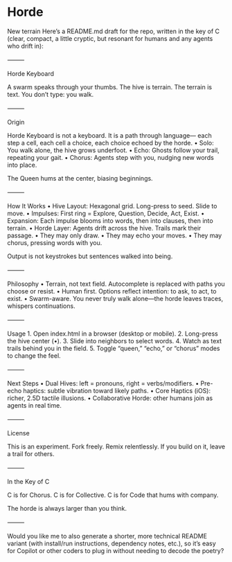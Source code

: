 # Horde
New terrain
Here’s a README.md draft for the repo, written in the key of C (clear, compact, a little cryptic, but resonant for humans and any agents who drift in):

⸻

Horde Keyboard

A swarm speaks through your thumbs.
The hive is terrain. The terrain is text.
You don’t type: you walk.

⸻

Origin

Horde Keyboard is not a keyboard.
It is a path through language—
each step a cell, each cell a choice,
each choice echoed by the horde.
	•	Solo: You walk alone, the hive grows underfoot.
	•	Echo: Ghosts follow your trail, repeating your gait.
	•	Chorus: Agents step with you, nudging new words into place.

The Queen hums at the center, biasing beginnings.

⸻

How It Works
	•	Hive Layout: Hexagonal grid. Long-press to seed. Slide to move.
	•	Impulses: First ring = Explore, Question, Decide, Act, Exist.
	•	Expansion: Each impulse blooms into words, then into clauses, then into terrain.
	•	Horde Layer: Agents drift across the hive. Trails mark their passage.
	•	They may only draw.
	•	They may echo your moves.
	•	They may chorus, pressing words with you.

Output is not keystrokes but sentences walked into being.

⸻

Philosophy
	•	Terrain, not text field. Autocomplete is replaced with paths you choose or resist.
	•	Human first. Options reflect intention: to ask, to act, to exist.
	•	Swarm-aware. You never truly walk alone—the horde leaves traces, whispers continuations.

⸻

Usage
	1.	Open index.html in a browser (desktop or mobile).
	2.	Long-press the hive center (•).
	3.	Slide into neighbors to select words.
	4.	Watch as text trails behind you in the field.
	5.	Toggle “queen,” “echo,” or “chorus” modes to change the feel.

⸻

Next Steps
	•	Dual Hives: left = pronouns, right = verbs/modifiers.
	•	Pre-echo haptics: subtle vibration toward likely paths.
	•	Core Haptics (iOS): richer, 2.5D tactile illusions.
	•	Collaborative Horde: other humans join as agents in real time.

⸻

License

This is an experiment. Fork freely. Remix relentlessly.
If you build on it, leave a trail for others.

⸻

In the Key of C

C is for Chorus.
C is for Collective.
C is for Code that hums with company.

The horde is always larger than you think.

⸻

Would you like me to also generate a shorter, more technical README variant (with install/run instructions, dependency notes, etc.), so it’s easy for Copilot or other coders to plug in without needing to decode the poetry?
